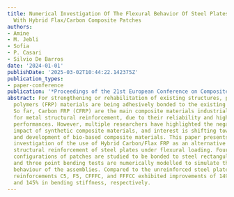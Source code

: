 ```yaml
---
title: Numerical Investigation Of The Flexural Behavior Of Steel Plates Reinforced
  With Hybrid Flax/Carbon Composite Patches
authors:
- Amine
- M. Jebli
- Sofia
- P. Casari
- Silvio De Barros
date: '2024-01-01'
publishDate: '2025-03-02T10:44:22.142375Z'
publication_types:
- paper-conference
publication: '*Proceedings of the 21st European Conference on Composite Materials*'
abstract: For strengthening or rehabilitation of existing structures, patches of fiber-reinforced
  polymers (FRP) materials are being adhesively bonded to the existing metallic structures.
  So far, Carbon FRP (CFRP) are the main composite materials industrially implemented
  for metal structural reinforcement, due to their reliability and high mechanical
  performances. However, multiple researchers have highlighted the negative environmental
  impact of synthetic composite materials, and interest is shifting towards the use
  and development of bio-based composite materials. This paper presents an FE numerical
  investigation of the use of Hybrid Carbon/Flax FRP as an alternative solution for
  structural reinforcement of steel plates under flexural loading. Four different
  configurations of patches are studied to be bonded to steel rectangular plates,
  and three point bending tests are numerically modelled to simulate the flexural
  behaviour of the assemblies. Compared to the unreinforced steel plate baseline,
  reinforcements C5, F5, CFFFC, and FFFCC exhibited improvements of 149%, 120%, 137%,
  and 145% in bending stiffness, respectively.
---
```

